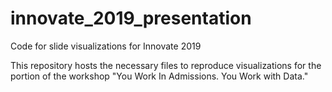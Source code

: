 # innovate_2019_presentation
Code for slide visualizations for Innovate 2019

This repository hosts the necessary files to reproduce visualizations for the portion of the workshop "You Work In Admissions. You Work with Data."


